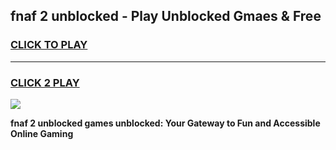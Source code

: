 
## fnaf 2 unblocked - Play Unblocked Gmaes & Free
<h3>
<a href="https://premium.freeplayer.one?title=fnaf_2_unblocked&ref=19F">CLICK TO PLAY</a></h3>
<hr>

<h3>
<a href="https://premium.freeplayer.one?title=fnaf_2_unblocked&ref=19F">CLICK 2 PLAY</a>
  
</h3>

<a href="https://premium.freeplayer.one?title=fnaf_2_unblocked&ref=19F/"><img src="https://clearcache.store/games.png"></a>


**fnaf 2 unblocked games unblocked: Your Gateway to Fun and Accessible Online Gaming**
